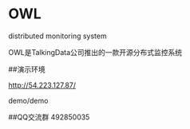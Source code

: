﻿# OWL

distributed monitoring system

OWL是TalkingData公司推出的一款开源分布式监控系统

##演示环境

http://54.223.127.87/

demo/demo

##QQ交流群
492850035
